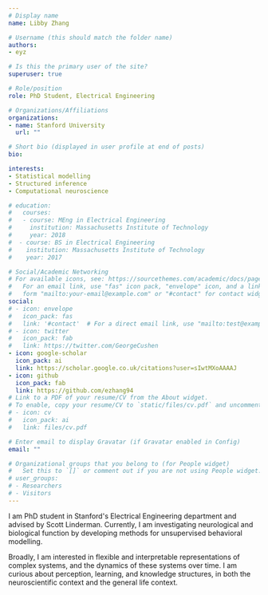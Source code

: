 ```yaml
---
# Display name
name: Libby Zhang

# Username (this should match the folder name)
authors:
- eyz

# Is this the primary user of the site?
superuser: true

# Role/position
role: PhD Student, Electrical Engineering

# Organizations/Affiliations
organizations:
- name: Stanford University
  url: ""

# Short bio (displayed in user profile at end of posts)
bio: 

interests:
- Statistical modelling
- Structured inference
- Computational neuroscience

# education:
#   courses:
#   - course: MEng in Electrical Engineering
#     institution: Massachusetts Institute of Technology
#     year: 2018
#  - course: BS in Electrical Engineering
#    institution: Massachusetts Institute of Technology
#    year: 2017

# Social/Academic Networking
# For available icons, see: https://sourcethemes.com/academic/docs/page-builder/#icons
#   For an email link, use "fas" icon pack, "envelope" icon, and a link in the
#   form "mailto:your-email@example.com" or "#contact" for contact widget.
social:
# - icon: envelope
#   icon_pack: fas
#   link: '#contact'  # For a direct email link, use "mailto:test@example.org".
# - icon: twitter
#   icon_pack: fab
#   link: https://twitter.com/GeorgeCushen
- icon: google-scholar
  icon_pack: ai
  link: https://scholar.google.co.uk/citations?user=sIwtMXoAAAAJ
- icon: github
  icon_pack: fab
  link: https://github.com/ezhang94
# Link to a PDF of your resume/CV from the About widget.
# To enable, copy your resume/CV to `static/files/cv.pdf` and uncomment the lines below.
# - icon: cv
#   icon_pack: ai
#   link: files/cv.pdf

# Enter email to display Gravatar (if Gravatar enabled in Config)
email: ""

# Organizational groups that you belong to (for People widget)
#   Set this to `[]` or comment out if you are not using People widget.
# user_groups:
# - Researchers
# - Visitors
---
```


I am PhD student in Stanford's Electrical Engineering department and advised by Scott Linderman. Currently, I am investigating neurological and biological function by developing methods for unsupervised behavioral modelling.

Broadly, I am interested in flexible and interpretable representations of complex systems, and the dynamics of these systems over time. I am curious about perception, learning, and knowledge structures, in both the neuroscientific context and the general life context.
